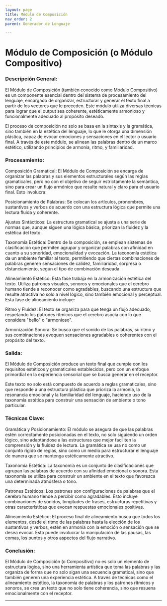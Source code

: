 ```yaml
---
layout: page
title: Módulo de Composición
nav_order: 2
parent: Generador de Lenguaje

---
```




# Módulo de Composición (o Módulo Compositivo)

### Descripción General:

El Módulo de Composición (también conocido como Módulo Compositivo) es un componente esencial dentro del sistema de procesamiento del lenguaje, encargado de organizar, estructurar y generar el texto final a partir de los vectores que le preceden. Este módulo utiliza diversas técnicas para lograr que el output sea coherente, estéticamente armonioso y funcionalmente adecuado al propósito deseado.

El proceso de composición no solo se basa en la sintaxis y la gramática, sino también en la estética del lenguaje, lo que le otorga una dimensión plástica, capaz de evocar emociones y sensaciones en el lector o usuario final. A través de este módulo, se alinean las palabras dentro de un marco estético, utilizando principios de armonía, ritmo, y familiaridad.


### Procesamiento:

Composición Gramatical: El Módulo de Composición se encarga de organizar las palabras y sus elementos estructurales según las reglas gramaticales, pero no con el objetivo de seguir estrictamente la semántica, sino para crear un flujo armónico que resulte natural y claro para el usuario final. Esto involucra:

Posicionamiento de Palabras: Se colocan los artículos, pronombres, sustantivos y verbos de acuerdo con una estructura lógica que permite una lectura fluida y coherente.

Ajustes Sintácticos: La estructura gramatical se ajusta a una serie de normas que, aunque siguen una lógica básica, priorizan la fluidez y la estética del texto.

Taxonomía Estética: Dentro de la composición, se emplean sistemas de clasificación que permiten agrupar y organizar palabras con afinidad en cuanto a su sonoridad, emocionalidad y evocación. La taxonomía estética da un ambiente familiar al texto, permitiendo que ciertas combinaciones de palabras generen sensaciones de calidez, familiaridad, sorpresa o distanciamiento, según el tipo de combinación deseada.

Alineamiento Estético: Esta fase trabaja en la armonización estética del texto. Utiliza patrones visuales, sonoros y emocionales que el cerebro humano tiende a reconocer como agradables, buscando una estructura que resulte atractiva no solo a nivel lógico, sino también emocional y perceptual. Esta fase de alineamiento incluye:

Ritmo y Fluidez: El texto se organiza para que tenga un flujo adecuado, respetando los patrones rítmicos que el cerebro asocia con lo que considera "bello" o "armonioso".

Armonización Sonora: Se busca que el sonido de las palabras, su ritmo y sus combinaciones evoquen sensaciones agradables o coherentes con el propósito del texto.

###  Salida:

El Módulo de Composición produce un texto final que cumple con los requisitos estéticos y gramaticales establecidos, pero con un enfoque primordial en la experiencia sensorial que se busca generar en el receptor.

Este texto no solo está compuesto de acuerdo a reglas gramaticales, sino que responde a una estructura plástica que prioriza la armonía, la resonancia emocional y la familiaridad del lenguaje, haciendo uso de la taxonomía estética para construir una sensación de ambiente o tono particular.

###  Técnicas Clave:
Gramática y Posicionamiento: El módulo se asegura de que las palabras estén correctamente posicionadas en el texto, no solo siguiendo un orden lógico, sino adaptándose a las estructuras que mejor faciliten la comprensión y la fluidez de lectura. La gramática se usa no como un conjunto rígido de reglas, sino como un medio para estructurar el lenguaje de manera que se mantenga estéticamente atractivo.

Taxonomía Estética: La taxonomía es un conjunto de clasificaciones que agrupan las palabras de acuerdo con su afinidad emocional o sonora. Esta taxonomía se utiliza para construir un ambiente en el texto que favorezca una determinada atmósfera o tono.

Patrones Estéticos: Los patrones son configuraciones de palabras que el cerebro humano tiende a percibir como agradables. Esto incluye combinaciones de sonidos, longitudes de frases, estructuras repetitivas y otras características que evocan respuestas emocionales positivas.

Alineamiento Estético: El proceso final de alineamiento busca que todos los elementos, desde el ritmo de las palabras hasta la elección de los sustantivos y verbos, estén en armonía con la emoción o sensación que se desea evocar. Esto puede involucrar la manipulación de las pausas, las comas, los puntos y otros aspectos del flujo narrativo.


###  Conclusión:
El Módulo de Composición (o Compositivo) no es solo un elemento de estructura lógica, sino una herramienta artística que toma las palabras y las organiza de forma que no solo sigan una secuencia gramatical, sino que también generen una experiencia estética. A través de técnicas como el alineamiento estético, la taxonomía de palabras y los patrones rítmicos y sonoros, se crea un texto que no solo tiene coherencia, sino que resuena emocionalmente con el receptor.

---
